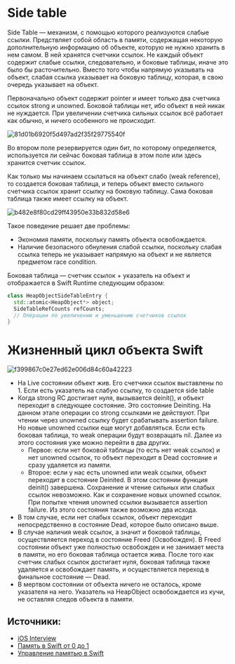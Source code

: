 # Side table

Side Table — механизм, с помощью которого реализуются слабые ссылки. Предствляет собой область в памяти, содержащая некоторую дополнительную информацию об объекте, которую не нужно хранить в нем самом. В ней хранятся счетчики ссылок. Не каждый объект содержит слабые ссылки, следовательно, и боковые таблицы, иначе это было бы расточительно. Вместо того чтобы напрямую указывать на объект, слабая ссылка указывает на боковую таблицу, которая, в свою очередь указывает на объект.

Первоначально объект содержит pointer и имеет только два счетчика ссылок strong и unowned. Боковой таблицы нет, ибо объект в ней никак не нуждается. При увеличении счетчика сильных ссылок всё работает как обычно, и ничего особенного не происходит.

![81d01b6920f5d497ad2f35f29775540f](https://github.com/DenDmitriev/iOS-Interview/assets/65191747/527db48e-b033-46ca-be32-db90c11acb70)

Во втором поле резервируется один бит, по которому определяется, используется ли сейчас боковая таблица в этом поле или здесь хранится счетчик ссылок.

Как только мы начинаем ссылаться на объект слабо (weak reference), то создается боковая таблица, и теперь объект вместо сильного счетчика ссылок хранит ссылку на боковую таблицу. Сама боковая таблица также имеет ссылку на объект. 

![b482e8f80cd29ff43950e33b832d58e6](https://github.com/DenDmitriev/iOS-Interview/assets/65191747/731931f4-1b2f-438e-9cab-db810767ff34)


Такое поведение решает две проблемы:
 - Экономия памяти, поскольку память объекта освобождается.
 - Наличие безопасного обнуления слабой ссылки, поскольку слабая ссылка теперь не указывает напрямую на объект и не является предметом race condition.

Боковая таблица — счетчик ссылок + указатель на объект и отображается в Swift Runtime следующим образом:

```C++
class HeapObjectSideTableEntry {
  std::atomic<HeapObject*> object;
  SideTableRefCounts refCounts;
  // Операции по увеличению и уменьшению счетчиков ссылок
}
```

# Жизненный цикл объекта Swift

![f399867c0e27ed62e006d84c60a42223](https://github.com/DenDmitriev/iOS-Interview/assets/65191747/570dbc35-3fee-464a-8115-dedd5e0441db)

- На Live состоянии объект жив. Его счетчики ссылок выставлены по 1. Если есть указатель на слабую ссылку, то создается side table
- Когда strong RC достигает нуля, вызывается deinit(), и объект переходит в следующее состояние. Это состояние Deiniting. На данном этапе операции со strong ссылками не действуют. При чтении через unowned ссылку будет срабатывать assertion failure. Но новые unowned ссылки еще могут добавляться. Если есть боковая таблица, то weak операции будут возвращать nil. Далее из этого состояния уже можно перейти в два других.
   - Первое: если нет боковой таблицы (то есть нет weak ссылок) и нет unowned ссылок, то объект переходит в Dead состояние и сразу удаляется из памяти.
   - Второе: если у нас есть unowned или weak ссылки, объект переходит в состояние Deinited. В этом состоянии функция deinit() завершена. Сохранение и чтение сильных или слабых ссылок невозможно. Как и сохранение новых unowned ссылок. При попытке чтения unowned ссылки вызывается assertion failure. Из этого состояния также возможно два исхода.
- В том случае, если нет слабых ссылок, объект переходит непосредственно в состояние Dead, которое было описано выше.
- В случае наличия weak ссылок, а значит и боковой таблицы, осуществляется переход в состояние Freed (Освобожден). В Freed состоянии объект уже полностью освобожден и не занимает места в памяти, но его боковая таблица остается жива.
После того как счетчик слабых ссылок достигает нуля, боковая таблица также удаляется и освобождает память, и осуществляется переход в финальное состояние — Dead.
- В мертвом состоянии от объекта ничего не осталось, кроме указателя на него. Указатель на HeapObject освобождается из кучи, не оставляя следов объекта в памяти.

## Источники:
 - [iOS Interview](https://ios-interview.ru/side-table/)
 - [Память в Swift от 0 до 1](https://habr.com/ru/companies/hh/articles/546856/)
 - [Управление памятью в Swift](https://habr.com/ru/articles/592385/#)
